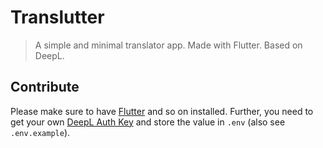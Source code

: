 # Translutter

> A simple and minimal translator app. Made with Flutter. Based on DeepL.

## Contribute

Please make sure to have [Flutter](https://flutter.dev/docs/get-started/install) and so on installed. Further, you need to get your own [DeepL Auth Key](https://www.deepl.com/docs-api/accessing-the-api/authentication/) and store the value in `.env` (also see `.env.example`).

